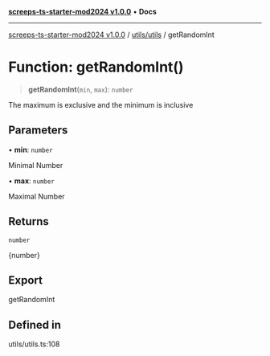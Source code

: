 [**screeps-ts-starter-mod2024 v1.0.0**](../../../README.md) • **Docs**

***

[screeps-ts-starter-mod2024 v1.0.0](../../../modules.md) / [utils/utils](../README.md) / getRandomInt

# Function: getRandomInt()

> **getRandomInt**(`min`, `max`): `number`

The maximum is exclusive and the minimum is inclusive

## Parameters

• **min**: `number`

Minimal Number

• **max**: `number`

Maximal Number

## Returns

`number`

{number}

## Export

getRandomInt

## Defined in

utils/utils.ts:108
